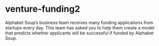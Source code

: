 # venture-funding2
Alphabet Soup’s business team receives many funding applications from startups every day. This team has asked you to help them create a model that predicts whether applicants will be successful if funded by Alphabet Soup.
